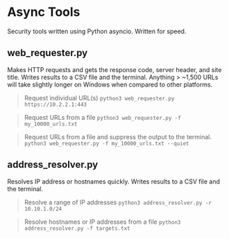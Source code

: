 # Async Tools
Security tools written using Python asyncio. Written for speed.

## web_requester.py
Makes HTTP requests and gets the response code, server header, and site title. Writes results to a CSV file and the terminal. Anything > ~1,500 URLs will take slightly longer on Windows when compared to other platforms.

> Request individual URL(s)
`python3 web_requester.py https://10.2.2.1:443`

> Request URLs from a file
`python3 web_requester.py -f my_10000_urls.txt`

> Request URLs from a file and suppress the output to the terminal.
`python3 web_requester.py -f my_10000_urls.txt --quiet`

## address_resolver.py
Resolves IP address or hostnames quickly. Writes results to a CSV file and the terminal.

> Resolve a range of IP addresses
`python3 address_resolver.py -r 10.10.1.0/24`

> Resolve hostnames or IP addresses from a file
`python3 address_resolver.py -f targets.txt`
